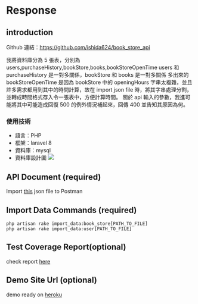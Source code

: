 # Response

## introduction

Github 連結：https://github.com/ishida624/book_store_api

我將資料庫分為 5 張表，分別為 users,purchaseHistory,bookStore,books,bookStoreOpenTime
users 和 purchaseHistory 是一對多關係，bookStore 和 books 是一對多關係
多出來的 bookStoreOpenTime 是因為 bookStore 中的 openingHours 字串太複雜，並且許多需求都用到其中的時間計算，故在 import json file 時，將其字串處理分割，並轉成時間格式存入令一張表中，方便計算時間。
關於 api 輸入的參數，我進可能將其中可能造成回復 500 的例外情況補起來，回傳 400 並告知其原因為何。

### 使用技術

- 語言：PHP
- 框架：laravel 8
- 資料庫：mysql
- 資料庫設計圖
  ![](https://i.imgur.com/DEYbANt.png)

## API Document (required)

Import [this](book_store_local.postman_collection.json) json file to Postman

## Import Data Commands (required)

`php artisan rake import_data:book_store[PATH_TO_FILE]`  
 `php artisan rake import_data:user[PATH_TO_FILE]`

## Test Coverage Report(optional)

check report [here](#test-coverage-reportoptional)

## Demo Site Url (optional)

demo ready on [heroku](#demo-site-url-optional)
